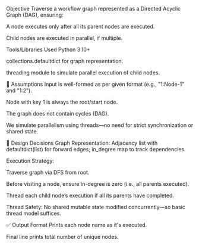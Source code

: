 Objective
Traverse a workflow graph represented as a Directed Acyclic Graph (DAG), ensuring:

A node executes only after all its parent nodes are executed.

Child nodes are executed in parallel, if multiple.

Tools/Libraries Used
Python 3.10+

collections.defaultdict for graph representation.

threading module to simulate parallel execution of child nodes.

📌 Assumptions
Input is well-formed as per given format (e.g., "1:Node-1" and "1:2").

Node with key 1 is always the root/start node.

The graph does not contain cycles (DAG).

We simulate parallelism using threads—no need for strict synchronization or shared state.

🧠 Design Decisions
Graph Representation: Adjacency list with defaultdict(list) for forward edges; in_degree map to track dependencies.

Execution Strategy:

Traverse graph via DFS from root.

Before visiting a node, ensure in-degree is zero (i.e., all parents executed).

Thread each child node’s execution if all its parents have completed.

Thread Safety: No shared mutable state modified concurrently—so basic thread model suffices.

✅ Output Format
Prints each node name as it's executed.

Final line prints total number of unique nodes.
